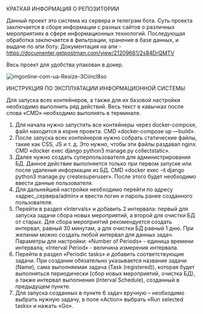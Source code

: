 КРАТКАЯ ИНФОРМАЦИЯ О РЕПОЗИТОРИИ  
  
   Данный проект это система из сервера и телеграм бота. Суть проекта заключается в сборе информации с разных сайтов о различных мероприятиях в сфере информационных технологий. Последующая обработка заключается в фильтрации, хранение в базе данных, и выдаче по апи боту. 
Документация на апи - https://documenter.getpostman.com/view/21209661/2s84DrQMTV
 
 Весь проект для удобства упакован в докер. 


![imgonline-com-ua-Resize-3Ciincl8so](https://user-images.githubusercontent.com/78617414/208722696-a262e19d-607c-4659-a3e7-c557f99f1b55.jpg)

ИНСТРУКЦИЯ ПО ЭКСПЛУАТАЦИИ ИНФОРМАЦИОННОЙ СИСТЕМЫ

Для запуска всех контейнеров, а также для их базовой настройки необходимо выполнить ряд действий. Весь текст в кавычках после слова «CMD» необходимо выполнять в терминале.
1.	Для начала нужно запустить все контейнеры через docker-compose, файл находится в корне проекта. CMD «docker-compose up —build».
2.	После запуска всех контейнеров нужно собрать статические файлы, такие как CSS, JS и т. д. Это нужно, чтобы эти файлы раздавал nginx. CMD «docker exec django python3 manage.py collectstatic».
3.	Далее нужно создать суперпользователя для администрирования БД. Данное действие выполняется только при первом запуске или после удаления информации из БД. CMD «docker exec -it django python3 manage.py createsuperuser». После этого будет необходимо ввести данные пользователя.
4.	Для дальнейшей настройки необходимо перейти по адресу «адрес_сервера/admin» и ввести логин и пароль ранее созданного пользователя. 
5.	Перейти в раздел «Intervals» и добавить 2 интервала: первый для запуска задачи сбора новых мероприятий, а второй для очистки БД от старых. Для сбора мероприятий рекомендуется создать интервал, равный 30 минутам, а для очистки БД равный 1 дню. При желании можно создать любой интервал для данных задач. Параметры для настройки: «Number of Periods» - единица времени интервала, «Interval Period» - величина измерения интервала.
6.	Перейти в раздел «Periodic tasks» и добавить соответствующие задачи. При создании обязательно указывается название задачи (Name), сама выполняемая задача (Task (registered)), которая будет выполняться периодически (сбор новых мероприятий, очистка БД), а также интервал выполнения (Interval Schedule), созданный в предыдущем пункте.
7.	Для запуска созданных в пункте 6 задач вручную – необходимо выбрать нужную задачу, в поле «Action» выбрать «Run selected tasks» и нажать «Go».
